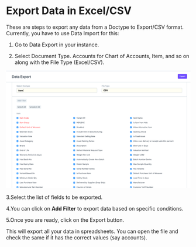 
# Export Data in Excel/CSV



These are steps to export any data from a Doctype to Export/CSV format. Currently, you have to use Data Import for this:


1. Go to Data Export in your instance.


2. Select Document Type. Accounts for Chart of Accounts, Item, and so on along with the File Type (Excel/CSV).


![](/files/PL1oDBr.png)


3.Select the list of fields to be exported.


4.You can click on **Add Filter** to export data based on specific conditions.


5.Once you are ready, click on the Export button.


This will export all your data in spreadsheets. You can open the file and check the same if it has the correct values (say accounts).




